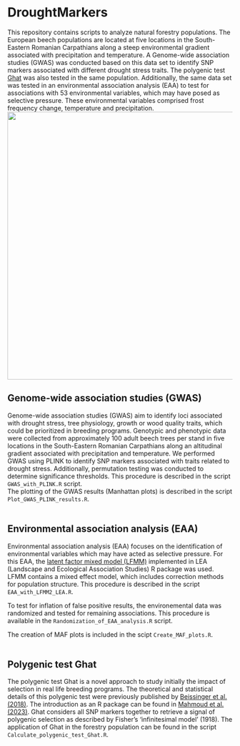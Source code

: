 # DroughtMarkers
This repository contains scripts to analyze natural forestry populations. The European beech populations are located at five locations in the South-Eastern Romanian Carpathians along a steep environmental gradient associated with precipitation and temperature. A Genome-wide association studies (GWAS) was conducted based on this data set to identify SNP markers associated with different drought stress traits. The polygenic test [Ghat](https://academic.oup.com/genetics/article/209/1/321/5931021?login=true) was also tested in the same population. Additionally, the same data set was tested in an environmental association analysis (EAA) to test for associations with 53 environmental variables, which may have posed as selective pressure. These environmental variables comprised frost frequency change, temperature and precipitation.
<img width="600" src="![Schematic_overview_pp_no_Ghat](https://github.com/user-attachments/assets/5e5e0dd0-ee9d-4bd9-a38b-aadbb622ea16)"> <br />

## Genome-wide association studies (GWAS)
Genome-wide association studies (GWAS) aim to identify loci associated with drought stress, tree physiology, growth or wood quality traits, which could be prioritized in breeding programs. Genotypic and phenotypic data were collected from approximately 100 adult beech trees per stand in five locations in the South-Eastern Romanian Carpathians along an altitudinal gradient associated with precipitation and temperature. We performed GWAS using PLINK to identify SNP markers associated with traits related to drought stress. Additionally, permutation testing was conducted to determine significance thresholds. This procedure is described in the script `GWAS_with_PLINK.R` script. <br />
The plotting of the GWAS results (Manhattan plots) is described in the script `Plot_GWAS_PLINK_results.R`. <br /> <br />

## Environmental association analysis (EAA)
Environmental association analysis (EAA) focuses on the identification of environmental variables which may have acted as selective pressure. For this EAA, the [latent factor mixed model (LFMM)](https://besjournals.onlinelibrary.wiley.com/doi/10.1111/2041-210X.12382) implemented in LEA (Landscape and Ecological Association Studies) R package was used. LFMM contains a mixed effect model, which includes correction methods for population structure. This procedure is described in the script `EAA_with_LFMM2_LEA.R`. <br />

To test for inflation of false positive results, the environemental data was randomized and tested for remaining associations. This procedure is available in the `Randomization_of_EAA_analysis.R` script. <br />

The creation of MAF plots is included in the scipt `Create_MAF_plots.R`.
<br /> <br />

## Polygenic test Ghat
The polygenic test Ghat is a novel approach to study initially the impact of selection in real life breeding programs. The theoretical and statistical details of this polygenic test were previously published by [Beissinger et al. (2018)](https://academic.oup.com/genetics/article/209/1/321/5931021?login=true). The introduction as an R package can be found in [Mahmoud et al. (2023)](https://academic.oup.com/g3journal/article/13/2/jkac319/6858947). Ghat considers all SNP markers together to retrieve a signal of polygenic selection as described by Fisher’s ‘infinitesimal model’ (1918). The application of Ghat in the forestry population can be found in the script `Calculate_polygenic_test_Ghat.R`. <br /> <br />
